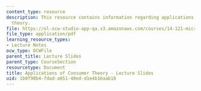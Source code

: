 ```yaml
---
content_type: resource
description: This resource contains information regarding applications of consumer
  theory.
file: https://ol-ocw-studio-app-qa.s3.amazonaws.com/courses/14-121-microeconomic-theory-i-fall-2015/1b0f90b4fdada65148edd1e4b16aab18_MIT14_121F15_3S.pdf
file_type: application/pdf
learning_resource_types:
- Lecture Notes
ocw_type: OCWFile
parent_title: Lecture Slides
parent_type: CourseSection
resourcetype: Document
title: Applications of Consumer Theory - Lecture Slides
uid: 1b0f90b4-fdad-a651-48ed-d1e4b16aab18
---
```

